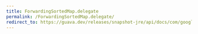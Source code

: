 ```yaml
---
title: ForwardingSortedMap.delegate
permalink: /ForwardingSortedMap.delegate/
redirect_to: https://guava.dev/releases/snapshot-jre/api/docs/com/google/common/collect/ForwardingSortedMap.html#delegate--
---
```

